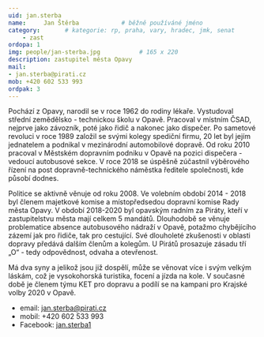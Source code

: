 ```yaml
---
uid: jan.sterba
name:     Jan Štěrba      		# běžně používáné jméno
category:       # kategorie: rp, praha, vary, hradec, jmk, senat
    - zast
ordopa: 1
img: people/jan-sterba.jpg           # 165 x 220
description: zastupitel města Opavy
mail:
- jan.sterba@pirati.cz
mob: +420 602 533 993
ordpak: 3
---
```


Pochází z Opavy, narodil se v roce 1962 do rodiny lékaře. Vystudoval střední zemědělsko - technickou školu v Opavě. Pracoval v místním ČSAD, nejprve jako závozník, poté jako řidič a nakonec jako dispečer. Po sametové revoluci v roce 1989 založil se svými kolegy spediční firmu, 20 let byl jejím jednatelem a podnikal v mezinárodní automobilové dopravě. Od roku 2010 pracoval v Městském dopravním podniku v Opavě na pozici dispečera - vedoucí autobusové sekce. V roce 2018 se úspěšně zúčastnil výběrového řízení na post dopravně-technického náměstka ředitele společnosti, kde působí dodnes.

Politice se aktivně věnuje od roku 2008. Ve volebním období 2014 - 2018 byl členem majetkové komise a místopředsedou dopravní komise Rady města Opavy. V období 2018-2020 byl opavským radním za Piráty, kteří v zastupitelstvu města mají celkem 5 mandátů. Dlouhodobě se věnuje problematice absence  autobusového nádraží v Opavě, potažmo chybějícího zázemí jak pro řidiče, tak pro cestující. Své dlouholeté zkušenosti v oblasti dopravy předává dalším členům a kolegům. U Pirátů prosazuje zásadu tří „O“ - tedy odpovědnost, odvaha a otevřenost.

Má dva syny a jelikož jsou již dospělí, může se věnovat více i svým velkým láskám, což je vysokohorská turistika, focení a jízda na kole. V současné době je členem týmu KET pro dopravu a podílí se na kampani pro Krajské volby 2020 v Opavě.

- email: [jan.sterba@pirati.cz](mailto:jan.sterba@pirati.cz)
- mobil: +420 602 533 993
- Facebook: [jan.sterba1](https://www.facebook.com/jan.sterba1)

